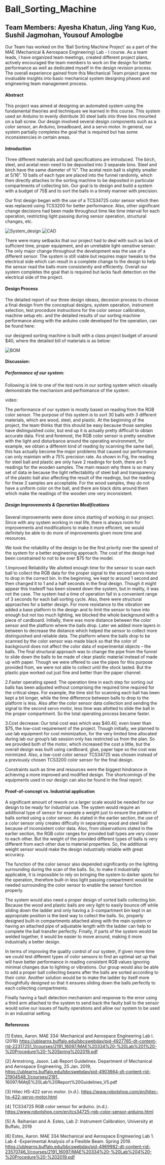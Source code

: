 # Ball_Sorting_Machine
## Team Members: Ayesha Khatun, Jing Yang Kuo, Sushil Jagmohan, Yousouf Amologbe

Our Team has worked on the 'Ball Sorting Machine Project' as a part of the MAE (Mechanical & Aerospace Engineering) Lab - I course.  As a team leads, I have organized team meetings, created different project plans, actively encouraged the team members to work on the design for better performance as well as dedicated myself in the design revision process. The overall experience gained from this Mechanical Team project gave me invaluable insights into basic mechanical system designing phases and engineering team management process.

#### Abstract
This project was aimed at designing an automated system using the fundamental theories and techniques we learned in this course. This system used an Arduino to evenly distribute 30 steel balls into three bins mounted on a ball screw. Our design involved several design components such as a color sensor, an Arduino, breadboard, and a servo motor. In general, our system partially completes the goal that is required but has some inconsistencies in certain areas.

#### Introduction
Three different materials and ball specifications are introduced. The birch, steel, and acetal resin need to be deposited into 3 separate bins. Steel and birch have the same diameter of ⅜”. The acetal resin ball is slightly smaller at 5/16”. 10 balls of each type are placed into the funnel randomly, which then directly attaches to the sorting machine to be deposited in particular compartments of collecting bin. Our goal is to design and build a system with a budget of 75$ and to sort the balls in a timely manner with precision.

Our first design began with the use of a TCS34725 color sensor which then was replaced using TCS3200 for better performance. Also, other significant change decisions had been made throughout time like time interval for each operation, restricting light passing during sensor operation, structural changes, etc. 

![System_design](/images/system_design.JPG)             ![CAD](/images/CAD_drawing.JPG) 

There were many setbacks that our project had to deal with such as lack of sufficient time, proper equipment, and an unreliable light-sensitive sensor. The only major change throughout the development was the use of a different sensor. The system is still viable but requires major tweaks to the electrical side which can result in a complete change to the design to help the sensor read the balls more consistently and efficiently. Overall our system completes the goal that is required but lacks fault detection on the electrical side of the project.

#### Design Process
The detailed report of our three design ideass, decesion process to choose a final design from the conceptual designs, system operation, instrument selection, test procedure instructions for the color sensor calibration, machine setup etc. and the detailed results of our sorting machine performance along with the arduino code developed for the operation, can be found here:

our designed sorting machine is built with a class project budget of around $40, where the detailed bill of materials is as below:

![BOM](/images/Bill_of_material.JPG) 

#### Discussion: 
##### Performance of our system:
Following is link to one of the test runs in our sorting system which visually demonstrate the mechanism and perfromance of the system:

video: 

The performance of our system is mostly based on reading from the RGB color sensor. The purpose of this system is to sort 30 balls with 3 different materials, which are wood, steel, and plastic. At the beginning of the project, the team thinks that this should be easy because those samples have distinguished color, but end up it is actually pretty difficult to obtain accurate data. First and foremost, the RGB color sensor is pretty sensitive with the light and disturbance around the operating environment, for example, we obtain a different kind of reading by scanning the same ball, this has actually become the major problems that caused our performance can only maintain with a 75% precision rate. As shown in Fig, the reading for steel ball and plastic are only have 2 readings for both, there are 5 readings for the wooden samples. The main reason why there is so many set of data ie because the light reflectability of steel ball and transparency of the plastic ball also affecting the result of the readings, but the reading for these 2 samples are acceptable. For the wood samples, they do not have a uniform color on the ball, and there are black dots around them which make the readings of the wooden one very inconsistent.


##### Design Improvements & Operartion Modifications

Several improvements were done since starting of working in our project. Since with any system working in real life, there is always room for improvements and modifications to make it more efficient, we would definitely be able to do more of improvements given more time and resources.

We took the reliability of the design to be the first priority over the speed of the system for a better engineering approach. The cost of the design had been constrained to not to be over $75 for the model.

1.Improved Reliability 
We allotted enough time for the sensor to scan each ball to collect the RGB data for the proper signal to the second servo motor to drop in the correct bin. In the beginning, we kept to around 1 second and then changed it to 1 and a half seconds in the final design. Though it might appear this tradeoff has been slowed down the system, but in reality, it was not the case. The system had a time of operation fall in a convenient range of 3 seconds for each ball sorting cycle. Also, there were structural approaches for a better design.  For more resistance to the vibration we added a base platform to the design and to limit the sensor to have into enough but not too much lighting, we blocked the whole background with a piece of cardboard. Initially, there was more distance between the color sensor and the platform where the balls drop. Later we added more layers in between to decrease the distance which helped the sensor to collect more distinguished and reliable data. The platform where the balls drop to be scanned by the color sensor was made black so that the color of background does not affect the color data of experimental objects – the balls. The final structural approach was to change the pipe from the funnel to slide down the balls to be made of clear plastic material instead of made up with paper. Though we were offered to use the pipes for this purpose provided from, we were not able to collect until the stock lasted. But the plastic pipe worked out just fine and better than the paper channel.

2.Faster operating speed:
The operation time in each step for sorting out balls has been adjusted without comprising the required time required for the critical steps. For example, the time slot for scanning each ball has been kept a bit longer, while the time difference between balls to drop to the platform is less.  Also after the color sensor data collection and sending the signal to the second servo motor, less time was allotted to slide the ball in the proper compartment.  So the total operating process became faster.

3.Cost decrease: 
Our total cost was which was $40.40, even lower than $75, the low-cost requirement of the project. Though initially, we planned to use lab equipment for cost minimization, for the very limited time allocated during lab our group’s lab session only has restricted us from the plan. So we provided both of the motor, which increased the cost a little, but the overall design was built using cardboard, glue, paper tape so the cost was minimized. Also, a low-cost color sensor TCS34725 was chosen instead of a previously chosen TCS3200 color sensor for the final design.

Constraints such as time and resources were the biggest hindrance in achieving a more improved and modified design. The shortcomings of the equipments used in our design can also be found in the final report. 

#### Proof-of-concept vs. Industrial application
A significant amount of rework on a larger scale would be needed for our design to be ready for industrial use. The system would require an additional type of sensor for example a weight just to ensure the pattern of balls sorted using a color sensor. As stated in the earlier section, the use of a color sensor only creates difficulty in separating wood and steel ball because of inconsistent color data. Also, from observations stated in the earlier section, the RGB color ranges for provided ball types are very closer to each other. But the weight of the provided different types of balls is very different from each other due to material properties. So, the additional weight sensor would make the design industrially reliable with great accuracy. 

The function of the color sensor also depended significantly on the lighting surrounding during the scan of the balls. So, to make it industrially applicable, it is impossible to rely on bringing the system to darker spots for the operation, therefore built-in less light passing compartment would be needed surrounding the color sensor to enable the sensor function properly. 

The system would also need a proper design of sorted balls collecting bin. Because the wood and plastic balls are very light to easily bounce off while sliding down the ladder and only having a 3-compartment bin kept in an appropriate position is the best way to collect the balls. So, properly designed built-in compartments attached along with the main system or having an attached pipe of adjustable length with the ladder can help to complete the ball transfer perfectly. Finally, if parts of the system would be welded together, it would be easier to move around, making it more industrially a better design. 

In terms of improving the quality control of our system, if given more time we could test different types of color sensors to find an optimal set up that will have better performance in reading consistent RGB values ignoring minimal changes due to lighting or vibrations. Our group would also be able to add a proper ball collecting beams after the balls are sorted according to their color. Another solution would be to make the ladder by itself more thoughtfully designed so that it ensures sliding down the balls perfectly to each collecting compartments.

Finally having a fault detection mechanism and response to the error using a third arm attached to the system to send back the faulty ball to the sensor would solve our issues of faulty operations and allow our system to be used in an industrial setting. 


#### References
[1] Estes, Aaron. MAE 334: Mechanical and Aerospace Engineering Lab I. (2019) https://ublearns.buffalo.edu/bbcswebdav/pid-4927765-dt-content-rid-22317251_1/courses/2191_16097/MAE%20334%20-%20Lab%201%20-%20Procedure%20-%20Spring%202019.pdf 

[2] Armstrong, Jason. Lab Report Guidelines. Department of Mechanical and Aerospace Engineering, 25 Jan. 2019, https://ublearns.buffalo.edu/bbcswebdav/pid-4903664-dt-content-rid-21904548_1/courses/2191_ 16097/MAtjE%20Lab%20Report%20Guidelines_V5.pdf 

[3] Hitec HS-422 servo motor. (n.d.). https://www.robotshop.com/en/hitec-hs-422-servo-motor.html 

[4] TCS34725 RGB color sensor for arduino. (n.d.). https://www.robotshop.com/en/tcs34725-rgb-color-sensor-arduino.html

[5] A. Raihanian and A. Estes, Lab 2: Instrument Calibration, University at Buffalo, 2019

[6] Estes, Aaron. MAE 334 Mechanical and Aerospace Engineering Lab 1. Lab 4 -Experimental Analysis of a Flexible Beam. Spring 2019. https://ublearns.buffalo.edu/bbcswebdav/pid-4969982-dt-content-rid-23570746_1/courses/2191_16097/MAE%20334%20-%20Lab%204%20-%20Procedure%20-%202019.pdf
